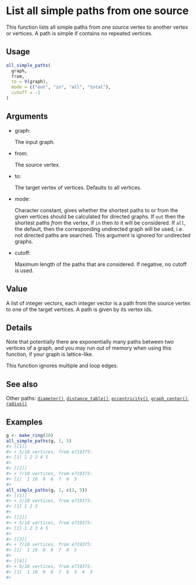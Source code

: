 # List all simple paths from one source

This function lists all simple paths from one source vertex to another
vertex or vertices. A path is simple if contains no repeated vertices.

## Usage

``` r
all_simple_paths(
  graph,
  from,
  to = V(graph),
  mode = c("out", "in", "all", "total"),
  cutoff = -1
)
```

## Arguments

- graph:

  The input graph.

- from:

  The source vertex.

- to:

  The target vertex of vertices. Defaults to all vertices.

- mode:

  Character constant, gives whether the shortest paths to or from the
  given vertices should be calculated for directed graphs. If `out` then
  the shortest paths *from* the vertex, if `in` then *to* it will be
  considered. If `all`, the default, then the corresponding undirected
  graph will be used, i.e. not directed paths are searched. This
  argument is ignored for undirected graphs.

- cutoff:

  Maximum length of the paths that are considered. If negative, no
  cutoff is used.

## Value

A list of integer vectors, each integer vector is a path from the source
vertex to one of the target vertices. A path is given by its vertex ids.

## Details

Note that potentially there are exponentially many paths between two
vertices of a graph, and you may run out of memory when using this
function, if your graph is lattice-like.

This function ignores multiple and loop edges.

## See also

Other paths: [`diameter()`](https://r.igraph.org/reference/diameter.md),
[`distance_table()`](https://r.igraph.org/reference/distances.md),
[`eccentricity()`](https://r.igraph.org/reference/eccentricity.md),
[`graph_center()`](https://r.igraph.org/reference/graph_center.md),
[`radius()`](https://r.igraph.org/reference/radius.md)

## Examples

``` r
g <- make_ring(10)
all_simple_paths(g, 1, 5)
#> [[1]]
#> + 5/10 vertices, from e719375:
#> [1] 1 2 3 4 5
#> 
#> [[2]]
#> + 7/10 vertices, from e719375:
#> [1]  1 10  9  8  7  6  5
#> 
all_simple_paths(g, 1, c(3, 5))
#> [[1]]
#> + 3/10 vertices, from e719375:
#> [1] 1 2 3
#> 
#> [[2]]
#> + 5/10 vertices, from e719375:
#> [1] 1 2 3 4 5
#> 
#> [[3]]
#> + 7/10 vertices, from e719375:
#> [1]  1 10  9  8  7  6  5
#> 
#> [[4]]
#> + 9/10 vertices, from e719375:
#> [1]  1 10  9  8  7  6  5  4  3
#> 
```
